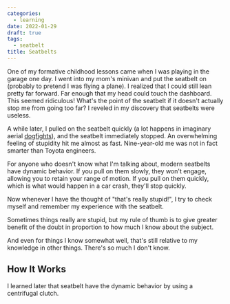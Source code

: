 ```yaml
---
categories:
  - learning
date: 2022-01-29
draft: true
tags:
  - seatbelt
title: Seatbelts
---
```


One of my formative childhood lessons came when I was playing in the garage one
day. I went into my mom's minivan and put the seatbelt on (probably to pretend I
was flying a plane). I realized that I could still lean pretty far forward. Far
enough that my head could touch the dashboard. This seemed ridiculous! What's
the point of the seatbelt if it doesn't actually stop me from going too far? I
reveled in my discovery that seatbelts were useless.

A while later, I pulled on the seatbelt quickly (a lot happens in imaginary
aerial [dogfights](https://en.wikipedia.org/wiki/Dogfight)), and the seatbelt
immediately stopped. An overwhelming feeling of stupidity hit me almost as
fast. Nine-year-old me was not in fact smarter than Toyota engineers.

For anyone who doesn't know what I'm talking about, modern seatbelts have
dynamic behavior. If you pull on them slowly, they won't engage, allowing you to
retain your range of motion. If you pull on them quickly, which is what would
happen in a car crash, they'll stop quickly.

Now whenever I have the thought of "that's really stupid!", I try to check
myself and remember my experience with the seatbelt.

Sometimes things really are stupid, but my rule of thumb is to give greater
benefit of the doubt in proportion to how much I know about the subject.

And even for things I know somewhat well, that's still relative to my knowledge
in other things. There's so much I don't know.

## How It Works

I learned later that seatbelt have the dynamic behavior by using a centrifugal
clutch.
